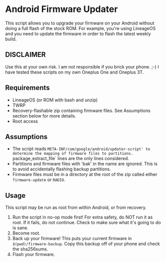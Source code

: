 Android Firmware Updater
========================

This script allows you to upgrade your firmware on your Android without doing a full flash of the stock ROM.  For example, you're using LineageOS and you need to update the firmware in order to flash the latest weekly build.

DISCLAIMER
----------

Use this at your own risk.  I am not responsible if you brick your phone. ;-)
I have tested these scripts on my own Oneplus One and Oneplus 3T.

Requirements
------------

* LineageOS (or ROM with bash and unzip)
* TWRP
* Recovery-flashable zip containing firmware files.  See Assumptions section below for more details.
* Root access

Assumptions
-----------

* The script reads `META-INF/com/google/android/updater-script' to determine the mapping of firmware files to partitions. `package_extract_file` lines are the only lines considered.
* Partitions and firmware files with 'bak' in the name are ignored.  This is to avoid accidentally flashing backup partitions.  
* Firmware files must be in a directory at the root of the zip called either `firmware-update` or `RADIO`. 

Usage
-----

This script may be run as root from within Android, or from recovery.

1. Run the script in no-op mode first!  For extra safety, do NOT run it as root.  If it fails, do not continue.  Check to make sure what it's going to do is sane.
2. Become root.
3. Back up your firmware!  This puts your current firmware in `$(pwd)/firmware-backup`.  Copy this backup off of your phone and check the sha256sums.
4. Flash your firmware.

